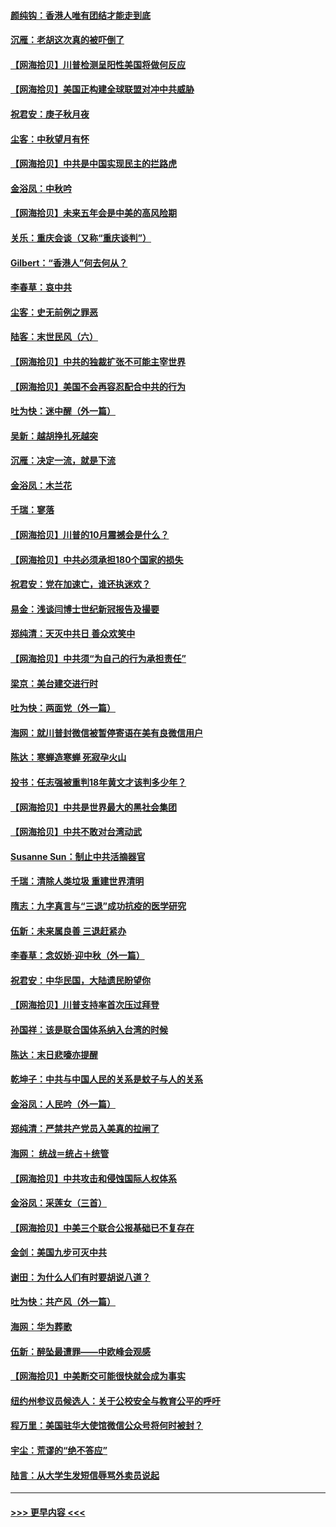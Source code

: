 #### [颜纯钩：香港人唯有团结才能走到底](../pages/nsc993/n12450870.md?t=10040902) 
#### [沉雁：老胡这次真的被吓倒了](../pages/nsc993/n12449796.md?t=10040902) 
#### [【网海拾贝】川普检测呈阳性美国将做何反应](../pages/nsc993/n12449042.md?t=10040902) 
#### [【网海拾贝】美国正构建全球联盟对冲中共威胁](../pages/nsc993/n12446580.md?t=10040902) 
#### [祝君安：庚子秋月夜](../pages/nsc993/n12445870.md?t=10040902) 
#### [尘客：中秋望月有怀](../pages/nsc993/n12444632.md?t=10040902) 
#### [【网海拾贝】中共是中国实现民主的拦路虎](../pages/nsc993/n12443573.md?t=10040902) 
#### [金浴凤：中秋吟](../pages/nsc993/n12441773.md?t=10040902) 
#### [【网海拾贝】未来五年会是中美的高风险期](../pages/nsc993/n12440760.md?t=10040902) 
#### [关乐：重庆会谈（又称“重庆谈判”）](../pages/nsc993/n12437525.md?t=10040902) 
#### [Gilbert：“香港人”何去何从？](../pages/nsc993/n12435894.md?t=10040902) 
#### [李春草：哀中共](../pages/nsc993/n12435874.md?t=10040902) 
#### [尘客：史无前例之罪恶](../pages/nsc993/n12435762.md?t=10040902) 
#### [陆客：末世民风（六）](../pages/nsc993/n12435354.md?t=10040902) 
#### [【网海拾贝】中共的独裁扩张不可能主宰世界](../pages/nsc993/n12435151.md?t=10040902) 
#### [【网海拾贝】美国不会再容忍配合中共的行为](../pages/nsc993/n12433808.md?t=10040902) 
#### [吐为快：迷中醒（外一篇）](../pages/nsc993/n12433585.md?t=10040902) 
#### [吴新：越胡挣扎死越突](../pages/nsc993/n12433562.md?t=10040902) 
#### [沉雁：决定一流，就是下流](../pages/nsc993/n12432128.md?t=10040902) 
#### [金浴凤：木兰花](../pages/nsc993/n12432124.md?t=10040902) 
#### [千瑞：寥落](../pages/nsc993/n12432071.md?t=10040902) 
#### [【网海拾贝】川普的10月震撼会是什么？](../pages/nsc993/n12431624.md?t=10040902) 
#### [【网海拾贝】中共必须承担180个国家的损失](../pages/nsc993/n12428893.md?t=10040902) 
#### [祝君安：党在加速亡，谁还执迷欢？](../pages/nsc993/n12428652.md?t=10040902) 
#### [易金：浅谈闫博士世纪新冠报告及撮要](../pages/nsc993/n12426822.md?t=10040902) 
#### [郑纯清：天灭中共日 善众欢笑中](../pages/nsc993/n12426784.md?t=10040902) 
#### [【网海拾贝】中共须“为自己的行为承担责任”](../pages/nsc993/n12426067.md?t=10040902) 
#### [梁京：美台建交进行时](../pages/nsc993/n12424066.md?t=10040902) 
#### [吐为快：两面党（外一篇）](../pages/nsc993/n12424043.md?t=10040902) 
#### [海网：就川普封微信被暂停寄语在美有良微信用户](../pages/nsc993/n12424021.md?t=10040902) 
#### [陈达：寒蝉造寒蝉 死寂孕火山](../pages/nsc993/n12423958.md?t=10040902) 
#### [投书：任志强被重判18年黄文才该判多少年？](../pages/nsc993/n12423672.md?t=10040902) 
#### [【网海拾贝】中共是世界最大的黑社会集团](../pages/nsc993/n12423543.md?t=10040902) 
#### [【网海拾贝】中共不敢对台湾动武](../pages/nsc993/n12421418.md?t=10040902) 
#### [Susanne Sun：制止中共活摘器官](../pages/nsc993/n12419654.md?t=10040902) 
#### [千瑞：清除人类垃圾 重建世界清明](../pages/nsc993/n12419414.md?t=10040902) 
#### [隋志：九字真言与“三退”成功抗疫的医学研究](../pages/nsc993/n12419248.md?t=10040902) 
#### [伍新：未来属良善 三退赶紧办](../pages/nsc993/n12418496.md?t=10040902) 
#### [李春草：念奴娇·迎中秋（外一篇）](../pages/nsc993/n12418465.md?t=10040902) 
#### [祝君安：中华民国，大陆遗民盼望你](../pages/nsc993/n12418089.md?t=10040902) 
#### [【网海拾贝】川普支持率首次压过拜登](../pages/nsc993/n12418050.md?t=10040902) 
#### [孙国祥：该是联合国体系纳入台湾的时候](../pages/nsc993/n12417369.md?t=10040902) 
#### [陈达：末日悲嚎亦提醒](../pages/nsc993/n12416736.md?t=10040902) 
#### [乾坤子：中共与中国人民的关系是蚊子与人的关系](../pages/nsc993/n12416632.md?t=10040902) 
#### [金浴凤：人民吟（外一篇）](../pages/nsc993/n12416567.md?t=10040902) 
#### [郑纯清：严禁共产党员入美真的拉闸了](../pages/nsc993/n12416550.md?t=10040902) 
#### [海网： 统战＝统占＋统管](../pages/nsc993/n12416404.md?t=10040902) 
#### [【网海拾贝】中共攻击和侵蚀国际人权体系](../pages/nsc993/n12416250.md?t=10040902) 
#### [金浴凤：采莲女（三首）](../pages/nsc993/n12415517.md?t=10040902) 
#### [【网海拾贝】中美三个联合公报基础已不复存在](../pages/nsc993/n12415054.md?t=10040902) 
#### [金剑：美国九步可灭中共](../pages/nsc993/n12413183.md?t=10040902) 
#### [谢田：为什么人们有时要胡说八道？](../pages/nsc993/n12411861.md?t=10040902) 
#### [吐为快：共产风（外一篇）](../pages/nsc993/n12411761.md?t=10040902) 
#### [海网：华为葬歌](../pages/nsc993/n12410381.md?t=10040902) 
#### [伍新：醉坠最遭罪——中欧峰会观感](../pages/nsc993/n12410364.md?t=10040902) 
#### [【网海拾贝】中美断交可能很快就会成为事实](../pages/nsc993/n12409495.md?t=10040902) 
#### [纽约州参议员候选人：关于公校安全与教育公平的呼吁](../pages/nsc993/n12409228.md?t=10040902) 
#### [程万里：美国驻华大使馆微信公众号将何时被封？](../pages/nsc993/n12407397.md?t=10040902) 
#### [宇尘：荒谬的“绝不答应”](../pages/nsc993/n12407360.md?t=10040902) 
#### [陆言：从大学生发短信辱骂外卖员说起](../pages/nsc993/n12407285.md?t=10040902) 

----
#### [ >>> 更早内容 <<< ](../indexes/nsc993-earlier.md)
